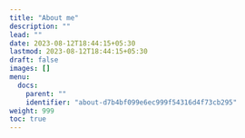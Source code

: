 ```yaml
---
title: "About me"
description: ""
lead: ""
date: 2023-08-12T18:44:15+05:30
lastmod: 2023-08-12T18:44:15+05:30
draft: false
images: []
menu:
  docs:
    parent: ""
    identifier: "about-d7b4bf099e6ec999f54316d4f73cb295"
weight: 999
toc: true
---
```


